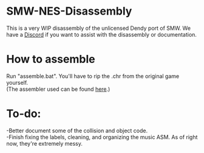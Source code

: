 # SMW-NES-Disassembly
This is a very WIP disassembly of the unlicensed Dendy port of SMW. We have a [Discord](https://discord.gg/3rJSuzqzmE) if you want to assist with the disassembly or documentation.

# How to assemble
Run "assemble.bat". You'll have to rip the .chr from the original game yourself.\
(The assembler used can be found [here](https://github.com/parasyte/asm6).)

# To-do:
-Better document some of the collision and object code.\
-Finish fixing the labels, cleaning, and organizing the music ASM. As of right now, they're extremely messy.